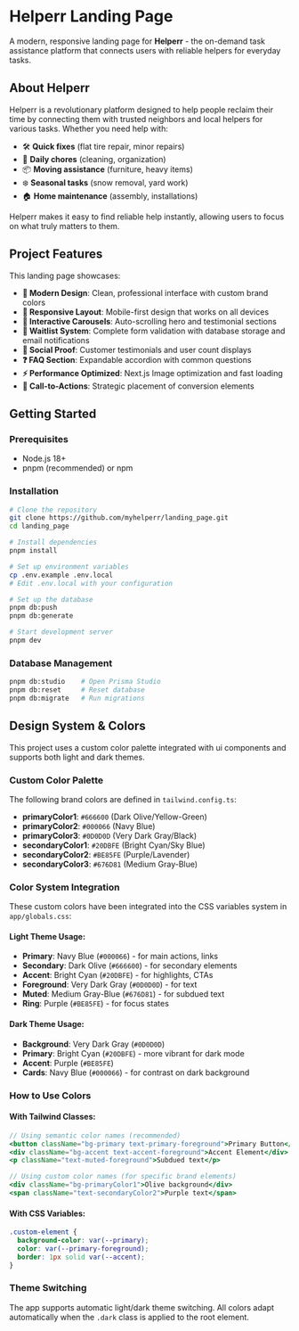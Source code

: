 # Helperr Landing Page

A modern, responsive landing page for **Helperr** - the on-demand task assistance platform that connects users with reliable helpers for everyday tasks.

## About Helperr

Helperr is a revolutionary platform designed to help people reclaim their time by connecting them with trusted neighbors and local helpers for various tasks. Whether you need help with:

- 🛠️ **Quick fixes** (flat tire repair, minor repairs)
- 🧹 **Daily chores** (cleaning, organization)
- 📦 **Moving assistance** (furniture, heavy items)
- ❄️ **Seasonal tasks** (snow removal, yard work)
- 🏠 **Home maintenance** (assembly, installations)

Helperr makes it easy to find reliable help instantly, allowing users to focus on what truly matters to them.

## Project Features

This landing page showcases:

- **🎨 Modern Design**: Clean, professional interface with custom brand colors
- **📱 Responsive Layout**: Mobile-first design that works on all devices
- **🎠 Interactive Carousels**: Auto-scrolling hero and testimonial sections
- **📝 Waitlist System**: Complete form validation with database storage and email notifications
- **👥 Social Proof**: Customer testimonials and user count displays
- **❓ FAQ Section**: Expandable accordion with common questions
- **⚡ Performance Optimized**: Next.js Image optimization and fast loading
- **🎯 Call-to-Actions**: Strategic placement of conversion elements


## Getting Started

### Prerequisites
- Node.js 18+ 
- pnpm (recommended) or npm

### Installation
```bash
# Clone the repository
git clone https://github.com/myhelperr/landing_page.git
cd landing_page

# Install dependencies
pnpm install

# Set up environment variables
cp .env.example .env.local
# Edit .env.local with your configuration

# Set up the database
pnpm db:push
pnpm db:generate

# Start development server
pnpm dev
```

### Database Management
```bash
pnpm db:studio    # Open Prisma Studio
pnpm db:reset     # Reset database
pnpm db:migrate   # Run migrations
```

## Design System & Colors

This project uses a custom color palette integrated with ui components and supports both light and dark themes.

### Custom Color Palette

The following brand colors are defined in `tailwind.config.ts`:

- **primaryColor1**: `#666600` (Dark Olive/Yellow-Green)
- **primaryColor2**: `#000066` (Navy Blue) 
- **primaryColor3**: `#0D0D0D` (Very Dark Gray/Black)
- **secondaryColor1**: `#20DBFE` (Bright Cyan/Sky Blue)
- **secondaryColor2**: `#BE85FE` (Purple/Lavender)
- **secondaryColor3**: `#676D81` (Medium Gray-Blue)

### Color System Integration

These custom colors have been integrated into the CSS variables system in `app/globals.css`:

#### Light Theme Usage:
- **Primary**: Navy Blue (`#000066`) - for main actions, links
- **Secondary**: Dark Olive (`#666600`) - for secondary elements  
- **Accent**: Bright Cyan (`#20DBFE`) - for highlights, CTAs
- **Foreground**: Very Dark Gray (`#0D0D0D`) - for text
- **Muted**: Medium Gray-Blue (`#676D81`) - for subdued text
- **Ring**: Purple (`#BE85FE`) - for focus states

#### Dark Theme Usage:
- **Background**: Very Dark Gray (`#0D0D0D`)
- **Primary**: Bright Cyan (`#20DBFE`) - more vibrant for dark mode
- **Accent**: Purple (`#BE85FE`)
- **Cards**: Navy Blue (`#000066`) - for contrast on dark background

### How to Use Colors

#### With Tailwind Classes:
```jsx
// Using semantic color names (recommended)
<button className="bg-primary text-primary-foreground">Primary Button</button>
<div className="bg-accent text-accent-foreground">Accent Element</div>
<p className="text-muted-foreground">Subdued text</p>

// Using custom color names (for specific brand elements)
<div className="bg-primaryColor1">Olive background</div>
<span className="text-secondaryColor2">Purple text</span>
```

#### With CSS Variables:
```css
.custom-element {
  background-color: var(--primary);
  color: var(--primary-foreground);
  border: 1px solid var(--accent);
}
```

### Theme Switching

The app supports automatic light/dark theme switching. All colors adapt automatically when the `.dark` class is applied to the root element.

<!-- ### Charts & Data Visualization

Chart colors are mapped to the custom palette:
- **chart-1**: Navy Blue
- **chart-2**: Bright Cyan  
- **chart-3**: Purple
- **chart-4**: Dark Olive
- **chart-5**: Medium Gray-Blue

Use these for consistent data visualization that matches your brand. -->
